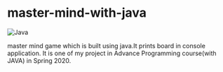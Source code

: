 # master-mind-with-java
![Java](https://img.shields.io/badge/java-%23ED8B00.svg?style=for-the-badge&logo=java&logoColor=white)

master mind game  which is built using java.It prints board in console application. It is one of my project in Advance Programming course(with JAVA) in Spring 2020.


